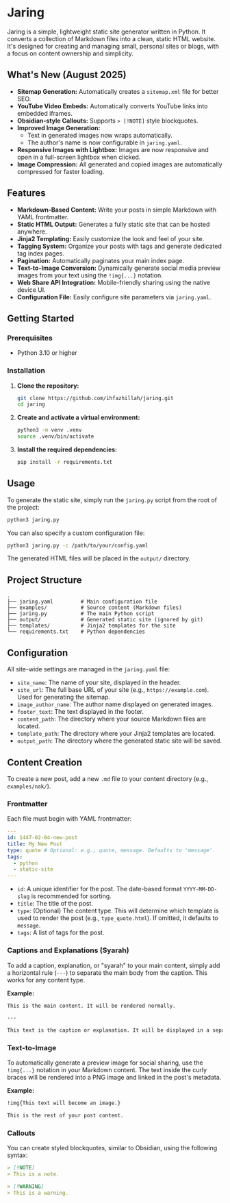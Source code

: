 # Jaring

Jaring is a simple, lightweight static site generator written in Python. It converts a collection of Markdown files into a clean, static HTML website. It's designed for creating and managing small, personal sites or blogs, with a focus on content ownership and simplicity.

## What's New (August 2025)

*   **Sitemap Generation:** Automatically creates a `sitemap.xml` file for better SEO.
*   **YouTube Video Embeds:** Automatically converts YouTube links into embedded iframes.
*   **Obsidian-style Callouts:** Supports `> [!NOTE]` style blockquotes.
*   **Improved Image Generation:**
    *   Text in generated images now wraps automatically.
    *   The author's name is now configurable in `jaring.yaml`.
*   **Responsive Images with Lightbox:** Images are now responsive and open in a full-screen lightbox when clicked.
*   **Image Compression:** All generated and copied images are automatically compressed for faster loading.

## Features

*   **Markdown-Based Content:** Write your posts in simple Markdown with YAML frontmatter.
*   **Static HTML Output:** Generates a fully static site that can be hosted anywhere.
*   **Jinja2 Templating:** Easily customize the look and feel of your site.
*   **Tagging System:** Organize your posts with tags and generate dedicated tag index pages.
*   **Pagination:** Automatically paginates your main index page.
*   **Text-to-Image Conversion:** Dynamically generate social media preview images from your text using the `!img{...}` notation.
*   **Web Share API Integration:** Mobile-friendly sharing using the native device UI.
*   **Configuration File:** Easily configure site parameters via `jaring.yaml`.

## Getting Started

### Prerequisites

*   Python 3.10 or higher

### Installation

1.  **Clone the repository:**
    ```bash
    git clone https://github.com/ihfazhillah/jaring.git
    cd jaring
    ```

2.  **Create and activate a virtual environment:**
    ```bash
    python3 -m venv .venv
    source .venv/bin/activate
    ```

3.  **Install the required dependencies:**
    ```bash
    pip install -r requirements.txt
    ```

## Usage

To generate the static site, simply run the `jaring.py` script from the root of the project:

```bash
python3 jaring.py
```

You can also specify a custom configuration file:

```bash
python3 jaring.py -c /path/to/your/config.yaml
```

The generated HTML files will be placed in the `output/` directory.

## Project Structure

```
.
├── jaring.yaml         # Main configuration file
├── examples/           # Source content (Markdown files)
├── jaring.py           # The main Python script
├── output/             # Generated static site (ignored by git)
├── templates/          # Jinja2 templates for the site
└── requirements.txt    # Python dependencies
```

## Configuration

All site-wide settings are managed in the `jaring.yaml` file:

*   `site_name`: The name of your site, displayed in the header.
*   `site_url`: The full base URL of your site (e.g., `https://example.com`). Used for generating the sitemap.
*   `image_author_name`: The author name displayed on generated images.
*   `footer_text`: The text displayed in the footer.
*   `content_path`: The directory where your source Markdown files are located.
*   `template_path`: The directory where your Jinja2 templates are located.
*   `output_path`: The directory where the generated static site will be saved.

## Content Creation

To create a new post, add a new `.md` file to your content directory (e.g., `examples/nak/`).

### Frontmatter

Each file must begin with YAML frontmatter:

```yaml
---
id: 1447-02-04-new-post
title: My New Post
type: quote # Optional: e.g., quote, message. Defaults to 'message'.
tags:
  - python
  - static-site
---
```

*   `id`: A unique identifier for the post. The date-based format `YYYY-MM-DD-slug` is recommended for sorting.
*   `title`: The title of the post.
*   `type`: (Optional) The content type. This will determine which template is used to render the post (e.g., `type_quote.html`). If omitted, it defaults to `message`.
*   `tags`: A list of tags for the post.

### Captions and Explanations (Syarah)

To add a caption, explanation, or "syarah" to your main content, simply add a horizontal rule (`---`) to separate the main body from the caption. This works for any content type.

**Example:**

```markdown
This is the main content. It will be rendered normally.

---

This text is the caption or explanation. It will be displayed in a separate "syarah" section.
```

### Text-to-Image

To automatically generate a preview image for social sharing, use the `!img{...}` notation in your Markdown content. The text inside the curly braces will be rendered into a PNG image and linked in the post's metadata.

**Example:**

```markdown
!img{This text will become an image.}

This is the rest of your post content.
```

### Callouts

You can create styled blockquotes, similar to Obsidian, using the following syntax:

```markdown
> [!NOTE]
> This is a note.

> [!WARNING]
> This is a warning.
```
